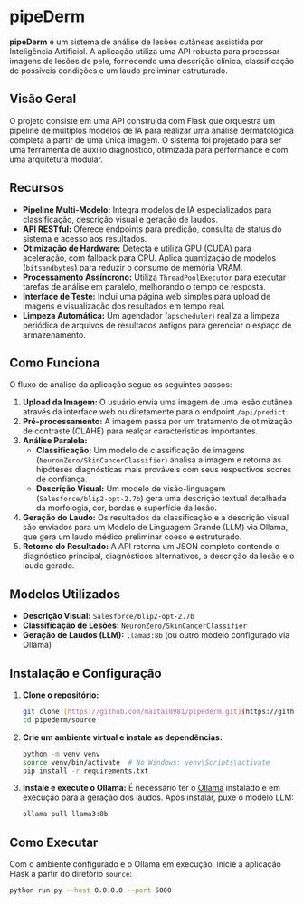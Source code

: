 # pipeDerm

**pipeDerm** é um sistema de análise de lesões cutâneas assistida por Inteligência Artificial. A aplicação utiliza uma API robusta para processar imagens de lesões de pele, fornecendo uma descrição clínica, classificação de possíveis condições e um laudo preliminar estruturado.

## Visão Geral

O projeto consiste em uma API construída com Flask que orquestra um pipeline de múltiplos modelos de IA para realizar uma análise dermatológica completa a partir de uma única imagem. O sistema foi projetado para ser uma ferramenta de auxílio diagnóstico, otimizada para performance e com uma arquitetura modular.

## Recursos

-   **Pipeline Multi-Modelo:** Integra modelos de IA especializados para classificação, descrição visual e geração de laudos.
-   **API RESTful:** Oferece endpoints para predição, consulta de status do sistema e acesso aos resultados.
-   **Otimização de Hardware:** Detecta e utiliza GPU (CUDA) para aceleração, com fallback para CPU. Aplica quantização de modelos (`bitsandbytes`) para reduzir o consumo de memória VRAM.
-   **Processamento Assíncrono:** Utiliza `ThreadPoolExecutor` para executar tarefas de análise em paralelo, melhorando o tempo de resposta.
-   **Interface de Teste:** Inclui uma página web simples para upload de imagens e visualização dos resultados em tempo real.
-   **Limpeza Automática:** Um agendador (`apscheduler`) realiza a limpeza periódica de arquivos de resultados antigos para gerenciar o espaço de armazenamento.

## Como Funciona

O fluxo de análise da aplicação segue os seguintes passos:

1.  **Upload da Imagem:** O usuário envia uma imagem de uma lesão cutânea através da interface web ou diretamente para o endpoint `/api/predict`.
2.  **Pré-processamento:** A imagem passa por um tratamento de otimização de contraste (CLAHE) para realçar características importantes.
3.  **Análise Paralela:**
    * **Classificação:** Um modelo de classificação de imagens (`NeuronZero/SkinCancerClassifier`) analisa a imagem e retorna as hipóteses diagnósticas mais prováveis com seus respectivos scores de confiança.
    * **Descrição Visual:** Um modelo de visão-linguagem (`Salesforce/blip2-opt-2.7b`) gera uma descrição textual detalhada da morfologia, cor, bordas e superfície da lesão.
4.  **Geração do Laudo:** Os resultados da classificação e a descrição visual são enviados para um Modelo de Linguagem Grande (LLM) via Ollama, que gera um laudo médico preliminar coeso e estruturado.
5.  **Retorno do Resultado:** A API retorna um JSON completo contendo o diagnóstico principal, diagnósticos alternativos, a descrição da lesão e o laudo gerado.

## Modelos Utilizados

-   **Descrição Visual:** `Salesforce/blip2-opt-2.7b`
-   **Classificação de Lesões:** `NeuronZero/SkinCancerClassifier`
-   **Geração de Laudos (LLM):** `llama3:8b` (ou outro modelo configurado via Ollama)

## Instalação e Configuração

1.  **Clone o repositório:**
    ```bash
    git clone [https://github.com/maitai0981/pipederm.git](https://github.com/maitai0981/pipederm.git)
    cd pipederm/source
    ```

2.  **Crie um ambiente virtual e instale as dependências:**
    ```bash
    python -m venv venv
    source venv/bin/activate  # No Windows: venv\Scripts\activate
    pip install -r requirements.txt
    ```

3.  **Instale e execute o Ollama:**
    É necessário ter o [Ollama](https://ollama.com/) instalado e em execução para a geração dos laudos. Após instalar, puxe o modelo LLM:
    ```bash
    ollama pull llama3:8b
    ```

## Como Executar

Com o ambiente configurado e o Ollama em execução, inicie a aplicação Flask a partir do diretório `source`:

```bash
python run.py --host 0.0.0.0 --port 5000
